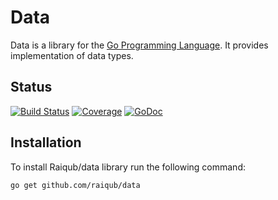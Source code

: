 # Data

Data is a library for the [Go Programming Language][go]. It provides
implementation of data types.

## Status

[![Build Status](https://travis-ci.org/raiqub/data.svg?branch=master)](https://travis-ci.org/raiqub/data) [![Coverage](http://gocover.io/_badge/github.com/raiqub/data)](http://gocover.io/github.com/raiqub/data) [![GoDoc](https://godoc.org/github.com/raiqub/data?status.svg)](http://godoc.org/github.com/raiqub/data)

## Installation

To install Raiqub/data library run the following command:

~~~ bash
go get github.com/raiqub/data
~~~


[go]: http://golang.org/
